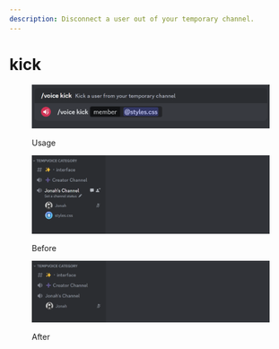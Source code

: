 ```yaml
---
description: Disconnect a user out of your temporary channel.
---
```


# kick

<figure><img src="../../../.gitbook/assets/image (61).png" alt=""><figcaption><p>Usage</p></figcaption></figure>

<figure><img src="../../../.gitbook/assets/image (62).png" alt=""><figcaption><p>Before</p></figcaption></figure>

<figure><img src="../../../.gitbook/assets/image (2) (1) (1) (1) (1).png" alt=""><figcaption><p>After</p></figcaption></figure>

